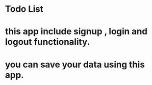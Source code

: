 # Todo List
# this app include signup , login and logout functionality.
# you can save your data using this app.
